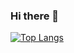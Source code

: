 ### Hi there 👋

<!--
**daiki-shiroma/daiki-shiroma** is a ✨ _special_ ✨ repository because its `README.md` (this file) appears on your GitHub profile.

Here are some ideas to get you started:

- 🔭 I’m currently working on ...
- 🌱 I’m currently learning ...
- 👯 I’m looking to collaborate on ...
- 🤔 I’m looking for help with ...
- 💬 Ask me about ...
- 📫 How to reach me: ...
- 😄 Pronouns: ...
- ⚡ Fun fact: ...
-->
 
[![Top Langs](https://github-readme-stats.vercel.app/api/top-langs/?username=daiki-shiroma&layout=compact&langs_count=6)](https://github.com/anuraghazra/github-readme-stats)



<!--
![github-readme-stats](https://git-hub-readme-stats-clone-x2mm.vercel.app/api/?username=daiki-shiroma)

![github-readme-stats](https://git-hub-readme-stats-clone-x2mm.vercel.app/api/top-langs/?username=daiki-shiroma)

-->
